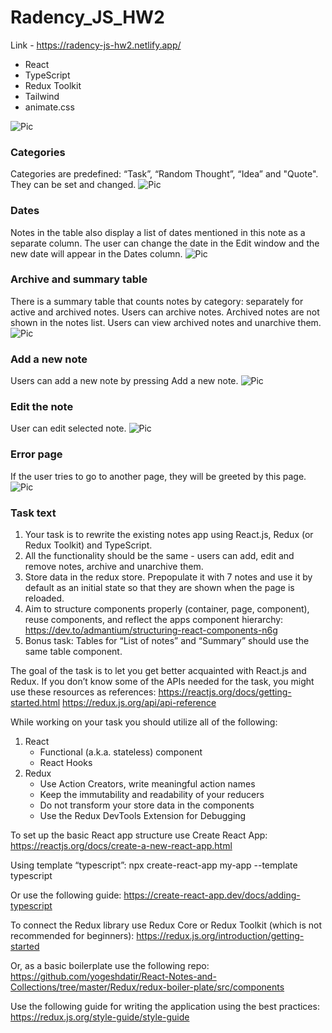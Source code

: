 # Radency_JS_HW2

Link - https://radency-js-hw2.netlify.app/

- React
- TypeScript
- Redux Toolkit
- Tailwind
- animate.css

![Pic](https://images2.imgbox.com/7b/39/4mKXNnxQ_o.png)

### Categories
Categories are predefined: “Task”, “Random Thought”, “Idea” and "Quote". 
They can be set and changed.
![Pic](https://images2.imgbox.com/80/b6/1E5y6nOX_o.png)

### Dates
Notes in the table also display a list of dates mentioned in this note 
as a separate column. The user can change the date in the Edit window 
and the new date will appear in the Dates column.
![Pic](https://images2.imgbox.com/71/6d/Ewqv6xDq_o.png)

### Archive and summary table
There is a summary table that counts notes by category: separately 
for active and archived notes. Users can archive notes. Archived 
notes are not shown in the notes list. Users can view archived notes 
and unarchive them.
![Pic](https://images2.imgbox.com/10/fb/BNkaxy28_o.png)

### Add a new note
Users can add a new note by pressing Add a new note.
![Pic](https://images2.imgbox.com/aa/0f/kmYcnDI4_o.png)

### Edit the note
User can edit selected note.
![Pic](https://images2.imgbox.com/bb/e2/Ort1lPay_o.png)

### Error page
If the user tries to go to another page, they will be greeted by this page.
![Pic](https://images2.imgbox.com/3c/d1/Uo4PQvUj_o.png)

### Task text
1. Your task is to rewrite the existing notes app using React.js, Redux (or Redux Toolkit) and TypeScript. 
2. All the functionality should be the same - users can add, edit and remove notes, archive and unarchive them.
3. Store data in the redux store. Prepopulate it with 7 notes and use it by default as an initial state so that they are shown when the page is reloaded. 
4. Aim to structure components properly (container, page, component), reuse components, and reflect the apps component hierarchy:
https://dev.to/admantium/structuring-react-components-n6g
5. Bonus task: Tables for “List of notes” and “Summary” should use the same table component.

The goal of the task is to let you get better acquainted with React.js and Redux. If you don’t know some of the APIs needed for the task, you might use these resources as references:
https://reactjs.org/docs/getting-started.html
https://redux.js.org/api/api-reference

While working on your task you should utilize all of the following:
1. React
   - Functional (a.k.a. stateless) component
   - React Hooks
2. Redux
   - Use Action Creators, write meaningful action names
   - Keep the immutability and readability of your reducers
   - Do not transform your store data in the components
   - Use the Redux DevTools Extension for Debugging

To set up the basic React app structure use Create React App:
https://reactjs.org/docs/create-a-new-react-app.html

Using template “typescript”:
npx create-react-app my-app --template typescript

Or use the following guide:
https://create-react-app.dev/docs/adding-typescript


To connect the Redux library use Redux Core or Redux Toolkit (which is not recommended for beginners):
https://redux.js.org/introduction/getting-started


Or, as a basic boilerplate use the following repo:
https://github.com/yogeshdatir/React-Notes-and-Collections/tree/master/Redux/redux-boiler-plate/src/components

Use the following guide for writing the application using the best practices:
https://redux.js.org/style-guide/style-guide
